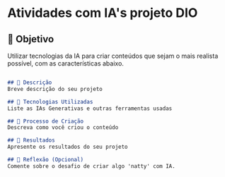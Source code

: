 # Atividades com IA's projeto DIO

## 🚀 Objetivo
Utilizar tecnologias da IA para criar conteúdos que sejam o mais realista possível, com as características abaixo.


```markdown

## 📒 Descrição
Breve descrição do seu projeto

## 🤖 Tecnologias Utilizadas
Liste as IAs Generativas e outras ferramentas usadas

## 🧐 Processo de Criação
Descreva como você criou o conteúdo

## 🚀 Resultados
Apresente os resultados do seu projeto

## 💭 Reflexão (Opcional)
Comente sobre o desafio de criar algo 'natty' com IA.

